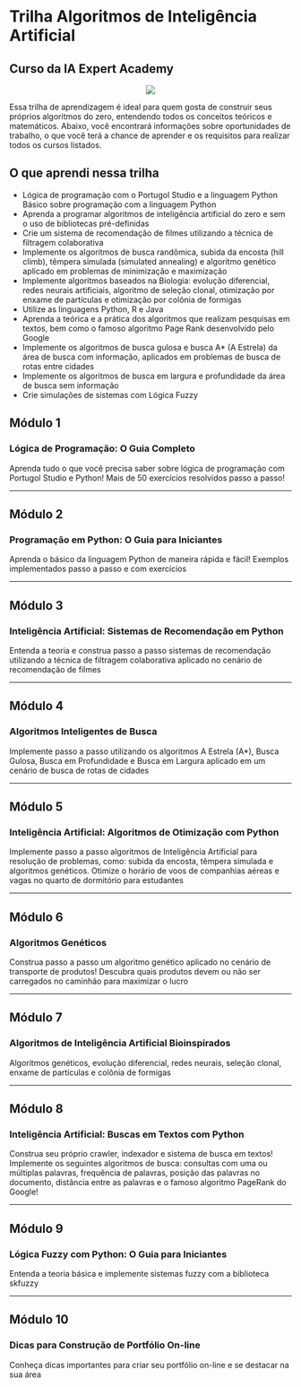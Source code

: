 # Trilha Algoritmos de Inteligência Artificial
## Curso da IA Expert Academy

<div align="center">
<img src="img1.png"/>
</div>

Essa trilha de aprendizagem é ideal para quem gosta de construir seus próprios algoritmos do zero, entendendo todos os conceitos teóricos e matemáticos. Abaixo, você encontrará informações sobre oportunidades de trabalho, o que você terá a chance de aprender e os requisitos para realizar todos os cursos listados.

## O que aprendi nessa trilha

- Lógica de programação com o Portugol Studio e a linguagem Python
Básico sobre programação com a linguagem Python
- Aprenda a programar algoritmos de inteligência artificial do zero e sem o uso de bibliotecas pré-definidas
- Crie um sistema de recomendação de filmes utilizando a técnica de filtragem colaborativa
- Implemente os algoritmos de busca randômica, subida da encosta (hill climb), têmpera simulada (simulated annealing) e algoritmo genético aplicado em problemas de minimização e maximização
- Implemente algoritmos baseados na Biologia: evolução diferencial, redes neurais artificiais, algoritmo de seleção clonal, otimização por enxame de partículas e otimização por colônia de formigas
- Utilize as linguagens Python, R e Java
- Aprenda a teórica e a prática dos algoritmos que realizam pesquisas em textos, bem como o famoso algoritmo Page Rank desenvolvido pelo Google
- Implemente os algoritmos de busca gulosa e busca A* (A Estrela) da área de busca com informação, aplicados em problemas de busca de rotas entre cidades
- Implemente os algoritmos de busca em largura e profundidade da área de busca sem informação
- Crie simulações de sistemas com Lógica Fuzzy

## Módulo 1
### Lógica de Programação: O Guia Completo
Aprenda tudo o que você precisa saber sobre lógica de programação com Portugol Studio e Python! Mais de 50 exercícios resolvidos passo a passo!
***
## Módulo 2
### Programação em Python: O Guia para Iniciantes
Aprenda o básico da linguagem Python de maneira rápida e fácil! Exemplos implementados passo a passo e com exercícios
***
## Módulo 3
### Inteligência Artificial: Sistemas de Recomendação em Python
Entenda a teoria e construa passo a passo sistemas de recomendação utilizando a técnica de filtragem colaborativa aplicado no cenário de recomendação de filmes
***
## Módulo 4
### Algoritmos Inteligentes de Busca
Implemente passo a passo utilizando os algoritmos A Estrela (A*), Busca Gulosa, Busca em Profundidade e Busca em Largura aplicado em um cenário de busca de rotas de cidades
***
## Módulo 5
### Inteligência Artificial: Algoritmos de Otimização com Python
Implemente passo a passo algoritmos de Inteligência Artificial para resolução de problemas, como: subida da encosta, têmpera simulada e algoritmos genéticos. Otimize o horário de voos de companhias aéreas e vagas no quarto de dormitório para estudantes
***
## Módulo 6
### Algoritmos Genéticos
Construa passo a passo um algoritmo genético aplicado no cenário de transporte de produtos! Descubra quais produtos devem ou não ser carregados no caminhão para maximizar o lucro
***
## Módulo 7
### Algoritmos de Inteligência Artificial Bioinspirados
Algoritmos genéticos, evolução diferencial, redes neurais, seleção clonal, enxame de partículas e colônia de formigas 
***
## Módulo 8
### Inteligência Artificial: Buscas em Textos com Python
Construa seu próprio crawler, indexador e sistema de busca em textos! Implemente os seguintes algoritmos de busca: consultas com uma ou múltiplas palavras, frequência de palavras, posição das palavras no documento, distância entre as palavras e o famoso algoritmo PageRank do Google!
***
## Módulo 9
### Lógica Fuzzy com Python: O Guia para Iniciantes
Entenda a teoria básica e implemente sistemas fuzzy com a biblioteca skfuzzy
***
## Módulo 10
### Dicas para Construção de Portfólio On-line
Conheça dicas importantes para criar seu portfólio on-line e se destacar na sua área 